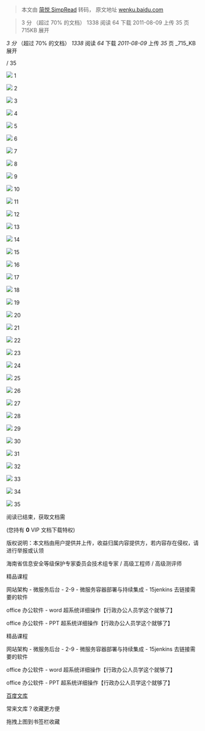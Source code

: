 > 本文由 [简悦 SimpRead](http://ksria.com/simpread/) 转码， 原文地址 [wenku.baidu.com](https://wenku.baidu.com/view/217db241336c1eb91a375d14.html)

> 3 分 （超过 70% 的文档） 1338 阅读 64 下载 2011-08-09 上传 35 页 715KB 展开

_3 分_ （超过 70% 的文档） _1338_ 阅读 _64_ 下载 _2011-08-09_ 上传 _35_ 页 _715_KB 展开

/ 35

![](https://wkretype.bdimg.com/retype/zoom/217db241336c1eb91a375d14?pn=1&o=jpg_6&md5sum=0b36524b314ef91e8fd30ac237652ae2&sign=9d6804b348&png=0-16079&jpg=0-73032) 1

![](https://wkretype.bdimg.com/retype/zoom/217db241336c1eb91a375d14?pn=2&o=jpg_6&md5sum=0b36524b314ef91e8fd30ac237652ae2&sign=9d6804b348&png=16080-21255&jpg=73033-203624) 2

![](https://wkretype.bdimg.com/retype/zoom/217db241336c1eb91a375d14?pn=3&o=jpg_6&md5sum=0b36524b314ef91e8fd30ac237652ae2&sign=9d6804b348&png=21256-26527&jpg=203625-349077) 3

![](https://wkretype.bdimg.com/retype/zoom/217db241336c1eb91a375d14?pn=4&o=jpg_6&md5sum=0b36524b314ef91e8fd30ac237652ae2&sign=9d6804b348&png=26528-31775&jpg=349078-499590) 4

![](https://wkretype.bdimg.com/retype/zoom/217db241336c1eb91a375d14?pn=5&o=jpg_6&md5sum=0b36524b314ef91e8fd30ac237652ae2&sign=9d6804b348&png=31776-36920&jpg=499591-571773) 5

![](https://wkretype.bdimg.com/retype/zoom/217db241336c1eb91a375d14?pn=6&o=jpg_6&md5sum=0b36524b314ef91e8fd30ac237652ae2&sign=9d6804b348&png=36921-42065&jpg=571774-620524) 6

![](https://wkretype.bdimg.com/retype/zoom/217db241336c1eb91a375d14?pn=7&o=jpg_6&md5sum=0b36524b314ef91e8fd30ac237652ae2&sign=9d6804b348&png=42066-49405&jpg=620525-695030) 7

![](https://wkretype.bdimg.com/retype/zoom/217db241336c1eb91a375d14?pn=8&o=jpg_6&md5sum=0b36524b314ef91e8fd30ac237652ae2&sign=9d6804b348&png=49406-54550&jpg=695031-837848) 8

![](https://wkretype.bdimg.com/retype/zoom/217db241336c1eb91a375d14?pn=9&o=jpg_6&md5sum=0b36524b314ef91e8fd30ac237652ae2&sign=9d6804b348&png=54551-59695&jpg=837849-940740) 9

![](https://wkretype.bdimg.com/retype/zoom/217db241336c1eb91a375d14?pn=10&o=jpg_6&md5sum=0b36524b314ef91e8fd30ac237652ae2&sign=9d6804b348&png=59696-64840&jpg=940741-1004153) 10

![](https://wkretype.bdimg.com/retype/zoom/217db241336c1eb91a375d14?pn=11&o=jpg_6&md5sum=0b36524b314ef91e8fd30ac237652ae2&sign=9d6804b348&png=64841-69985&jpg=1004154-1094477) 11

![](https://wkretype.bdimg.com/retype/zoom/217db241336c1eb91a375d14?pn=12&o=jpg_6&md5sum=0b36524b314ef91e8fd30ac237652ae2&sign=9d6804b348&png=69986-77325&jpg=1094478-1158437) 12

![](https://wkretype.bdimg.com/retype/zoom/217db241336c1eb91a375d14?pn=13&o=jpg_6&md5sum=0b36524b314ef91e8fd30ac237652ae2&sign=9d6804b348&png=77326-106453&jpg=1158438-1293096) 13

![](https://wkretype.bdimg.com/retype/zoom/217db241336c1eb91a375d14?pn=14&o=jpg_6&md5sum=0b36524b314ef91e8fd30ac237652ae2&sign=9d6804b348&png=106454-111598&jpg=1293097-1401273) 14

![](https://wkretype.bdimg.com/retype/zoom/217db241336c1eb91a375d14?pn=15&o=jpg_6&md5sum=0b36524b314ef91e8fd30ac237652ae2&sign=9d6804b348&png=111599-116743&jpg=1401274-1519225) 15

![](https://wkretype.bdimg.com/retype/zoom/217db241336c1eb91a375d14?pn=16&o=jpg_6&md5sum=0b36524b314ef91e8fd30ac237652ae2&sign=9d6804b348&png=116744-124083&jpg=1519226-1578123) 16

![](https://wkretype.bdimg.com/retype/zoom/217db241336c1eb91a375d14?pn=17&o=jpg_6&md5sum=0b36524b314ef91e8fd30ac237652ae2&sign=9d6804b348&png=124084-191747&jpg=1578124-1697926) 17

![](https://wkretype.bdimg.com/retype/zoom/217db241336c1eb91a375d14?pn=18&o=jpg_6&md5sum=0b36524b314ef91e8fd30ac237652ae2&sign=9d6804b348&png=191748-198525&jpg=1697927-1799745) 18

![](https://wkretype.bdimg.com/retype/zoom/217db241336c1eb91a375d14?pn=19&o=jpg_6&md5sum=0b36524b314ef91e8fd30ac237652ae2&sign=9d6804b348&png=198526-223634&jpg=1799746-1947595) 19

![](https://wkretype.bdimg.com/retype/zoom/217db241336c1eb91a375d14?pn=20&o=jpg_6&md5sum=0b36524b314ef91e8fd30ac237652ae2&sign=9d6804b348&png=223635-246468&jpg=1947596-2094272) 20

![](https://wkretype.bdimg.com/retype/zoom/217db241336c1eb91a375d14?pn=21&o=jpg_6&md5sum=0b36524b314ef91e8fd30ac237652ae2&sign=9d6804b348&png=246469-253808&jpg=2094273-2156202) 21

![](https://wkretype.bdimg.com/retype/zoom/217db241336c1eb91a375d14?pn=22&o=jpg_6&md5sum=0b36524b314ef91e8fd30ac237652ae2&sign=9d6804b348&png=253809-259025&jpg=2156203-2298393) 22

![](https://wkretype.bdimg.com/retype/zoom/217db241336c1eb91a375d14?pn=23&o=jpg_6&md5sum=0b36524b314ef91e8fd30ac237652ae2&sign=9d6804b348&png=259026-264244&jpg=2298394-2429338) 23

![](https://wkretype.bdimg.com/retype/zoom/217db241336c1eb91a375d14?pn=24&o=jpg_6&md5sum=0b36524b314ef91e8fd30ac237652ae2&sign=9d6804b348&png=264245-269457&jpg=2429339-2576676) 24

![](https://wkretype.bdimg.com/retype/zoom/217db241336c1eb91a375d14?pn=25&o=jpg_6&md5sum=0b36524b314ef91e8fd30ac237652ae2&sign=9d6804b348&png=269458-274673&jpg=2576677-2720882) 25

![](https://wkretype.bdimg.com/retype/zoom/217db241336c1eb91a375d14?pn=26&o=jpg_6&md5sum=0b36524b314ef91e8fd30ac237652ae2&sign=9d6804b348&png=274674-279889&jpg=2720883-2859184) 26

![](https://wkretype.bdimg.com/retype/zoom/217db241336c1eb91a375d14?pn=27&o=jpg_6&md5sum=0b36524b314ef91e8fd30ac237652ae2&sign=9d6804b348&png=279890-285105&jpg=2859185-2997554) 27

![](https://wkretype.bdimg.com/retype/zoom/217db241336c1eb91a375d14?pn=28&o=jpg_6&md5sum=0b36524b314ef91e8fd30ac237652ae2&sign=9d6804b348&png=285106-290318&jpg=2997555-3128740) 28

![](https://wkretype.bdimg.com/retype/zoom/217db241336c1eb91a375d14?pn=29&o=jpg_6&md5sum=0b36524b314ef91e8fd30ac237652ae2&sign=9d6804b348&png=290319-295528&jpg=3128741-3274525) 29

![](https://wkretype.bdimg.com/retype/zoom/217db241336c1eb91a375d14?pn=30&o=jpg_6&md5sum=0b36524b314ef91e8fd30ac237652ae2&sign=9d6804b348&png=295529-300747&jpg=3274526-3416461) 30

![](https://wkretype.bdimg.com/retype/zoom/217db241336c1eb91a375d14?pn=31&o=jpg_6&md5sum=0b36524b314ef91e8fd30ac237652ae2&sign=9d6804b348&png=300748-305960&jpg=3416462-3545149) 31

![](https://wkretype.bdimg.com/retype/zoom/217db241336c1eb91a375d14?pn=32&o=jpg_6&md5sum=0b36524b314ef91e8fd30ac237652ae2&sign=9d6804b348&png=305961-311179&jpg=3545150-3680228) 32

![](https://wkretype.bdimg.com/retype/zoom/217db241336c1eb91a375d14?pn=33&o=jpg_6&md5sum=0b36524b314ef91e8fd30ac237652ae2&sign=9d6804b348&png=311180-316392&jpg=3680229-3826098) 33

![](https://wkretype.bdimg.com/retype/zoom/217db241336c1eb91a375d14?pn=34&o=jpg_6&md5sum=0b36524b314ef91e8fd30ac237652ae2&sign=9d6804b348&png=316393-321667&jpg=3826099-3986763) 34

![](https://wkretype.bdimg.com/retype/zoom/217db241336c1eb91a375d14?pn=35&o=jpg_6&md5sum=0b36524b314ef91e8fd30ac237652ae2&sign=9d6804b348&png=321668-&jpg=3986764-) 35

阅读已结束，获取文档需

(您持有 **0** VIP 文档下载特权)

版权说明：本文档由用户提供并上传，收益归属内容提供方，若内容存在侵权，请进行举报或认领

海南省信息安全等级保护专家委员会技术组专家 / 高级工程师 / 高级测评师

精品课程

网站架构 - 微服务后台 - 2-9 - 微服务容器部署与持续集成 - 15jenkins 去链接需要的软件

office 办公软件 - word 超系统详细操作【行政办公人员学这个就够了】

office 办公软件 - PPT 超系统详细操作【行政办公人员学这个就够了】

精品课程

网站架构 - 微服务后台 - 2-9 - 微服务容器部署与持续集成 - 15jenkins 去链接需要的软件

office 办公软件 - word 超系统详细操作【行政办公人员学这个就够了】

office 办公软件 - PPT 超系统详细操作【行政办公人员学这个就够了】

[百度文库](https://wenku.baidu.com/?fr=shuqian)

常来文库？收藏更方便

拖拽上图到书签栏收藏